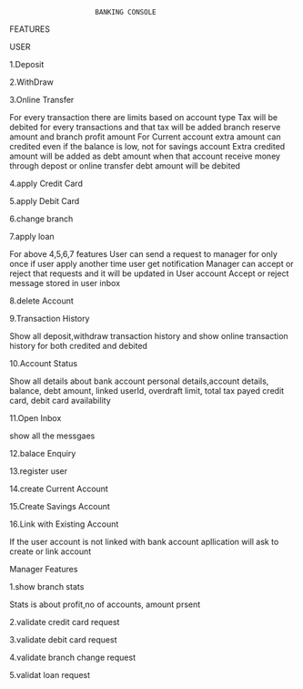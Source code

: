
                         BANKING CONSOLE
                         
FEATURES

USER

1.Deposit

2.WithDraw

3.Online Transfer

For every transaction there are limits based on account type
Tax will be debited for every transactions and that tax will be added branch reserve amount and branch profit amount 
For Current account extra amount can credited even if the balance is low, not for savings account
Extra credited amount will be added as debt amount when that account receive money through depost or online transfer debt amount will be debited

4.apply Credit Card

5.apply Debit Card

6.change branch

7.apply loan

For above 4,5,6,7 features 
User can send a request to manager for only once if user apply another time user get notification
Manager can accept or reject that requests and it will be updated in User account
Accept or reject message stored in user inbox

8.delete Account

9.Transaction History

Show all deposit,withdraw transaction history
and show online transaction history for both credited and debited

10.Account Status

Show all details about bank account
personal details,account details, balance, debt amount, linked userId, overdraft limit, total tax payed
credit card, debit card availability

11.Open Inbox

show all the messgaes

12.balace Enquiry

13.register user

14.create Current Account

15.Create Savings Account

16.Link with Existing Account

If the user account is not linked with bank account
apllication will ask to create or link account

Manager Features

1.show branch stats

Stats is about profit,no of accounts, amount prsent

2.validate credit card request

3.validate debit card request

4.validate branch change request

5.validat loan request


